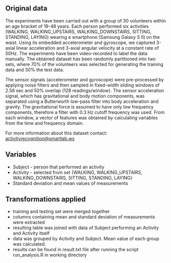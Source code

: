 ## Original data
The experiments have been carried out with a group of 30 volunteers within an age bracket of 19-48 years. Each person performed six activities (WALKING, WALKING_UPSTAIRS, WALKING_DOWNSTAIRS, SITTING, STANDING, LAYING) wearing a smartphone (Samsung Galaxy S II) on the waist. Using its embedded accelerometer and gyroscope, we captured 3-axial linear acceleration and 3-axial angular velocity at a constant rate of 50Hz. The experiments have been video-recorded to label the data manually. The obtained dataset has been randomly partitioned into two sets, where 70% of the volunteers was selected for generating the training data and 30% the test data. 

The sensor signals (accelerometer and gyroscope) were pre-processed by applying noise filters and then sampled in fixed-width sliding windows of 2.56 sec and 50% overlap (128 readings/window). The sensor acceleration signal, which has gravitational and body motion components, was separated using a Butterworth low-pass filter into body acceleration and gravity. The gravitational force is assumed to have only low frequency components, therefore a filter with 0.3 Hz cutoff frequency was used. From each window, a vector of features was obtained by calculating variables from the time and frequency domain.

For more information about this dataset contact: activityrecognition@smartlab.ws

## Variables
 - Subject - person that performed an activity
 - Activity - selected from set {WALKING, WALKING_UPSTAIRS, WALKING_DOWNSTAIRS, SITTING, STANDING, LAYING}
 - Standard deviation and mean values of measurements

## Transformations applied
 - training and testing set were merged together
 - columns containing mean and standard deviation of measurements were extracted 
 - resulting table was joined with data of Subject performing an Activity and Activity itself
 - data was grouped by Activity and Subject. Mean value of each group was calculated. 
 - results can be found in result.txt file after running the script run_analysis.R in working directory